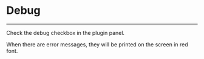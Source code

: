# Debug
---
Check the debug checkbox in the plugin panel.

When there are error messages, they will be printed on the screen in red font.